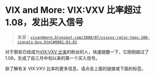 <!--yml

category: 未分类

date: 2024-05-18 18:32:36

-->

# VIX and More: VIX:VXV 比率超过 1.08，发出买入信号

> 来源：[`vixandmore.blogspot.com/2008/07/vixvxv-ratio-tops-108-signals-buy.html#0001-01-01`](http://vixandmore.blogspot.com/2008/07/vixvxv-ratio-tops-108-signals-buy.html#0001-01-01)

对于那些已经成为[VIX:VXV 比率](http://vixandmore.blogspot.com/search/label/VIX%3AVXV)的粉丝的人，快速提醒一下，它刚刚超过了 1.08，生成了自三月中旬以来的第一个买入信号。

欲了解有关 VIX:VXV 比率的更多信息，请点击上面的链接或下面的标签。
